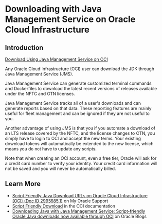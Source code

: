 # Downloading with Java Management Service on Oracle Cloud Infrastructure

## Introduction

[Download Using Java Management Service on OCI](videohub:1_5oyb4ujr)

Any Oracle Cloud Infrastructure (OCI) user can download the JDK through Java Management Service (JMS).

Java Management Service can generate customized terminal commands and Dockerfiles to download the latest recent versions of releases available under the NFTC and OTN licenses.

Java Management Service tracks all of a user's downloads and can generate reports based on that data. These reporting features are mainly useful for fleet management and can be ignored if they are not useful to you.

Another advantage of using JMS is that you if you automate a download of an LTS release covered by the NFTC, and the license changes to OTN, you simply have to login to OCI and accept the new terms. Your existing download tokens will automatically be extended to the new license, which means you do not have to update any scripts.

Note that when creating an OCI account, even a free tier, Oracle will ask for a credit card number to verify your identity. Your credit card information will not be saved and you will never be automatically billed.

## Learn More

- [Script Friendly Java Download URLs on Oracle Cloud Infrastructure (OCI) (Doc ID 2995985.1)](https://support.oracle.com/epmos/faces/DocumentDisplay?id=2995985.1) on My Oracle Support
- [Script Friendly Download](https://docs.oracle.com/en-us/iaas/jms/doc/script-friendly-download.html#GUID-ADF04E11-3721-4D6D-8C61-E9418D926B48) in the OCI documentation
- [Downloading Java with Java Management Service: Script-friendly Oracle Java downloads now available through OCI](https://blogs.oracle.com/java/post/java-download-now-available-on-ocii) on Oracle Blogs